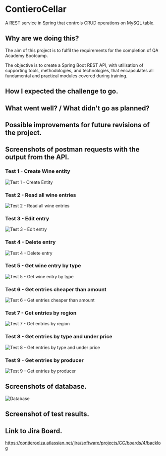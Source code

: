 # ContieroCellar
A REST service in Spring that controls CRUD operations on MySQL table.

## Why are we doing this?

The aim of this project is to fulfil the requirements for the completion of QA Academy Bootcamp. 

The objective is to create a Spring Boot REST API, with utilisation of supporting tools, methodologies, and technologies, that encapsulates all fundamental and practical modules covered during training.


## How I expected the challenge to go.



## What went well? / What didn't go as planned?


## Possible improvements for future revisions of the project.


## Screenshots of postman requests with the output from the API.

### Test 1 - Create Wine entity

![Test 1 - Create Entity](doc/postman/Test1_create.PNG)


### Test 2 - Read all wine entries

![Test 2 - Read all wine entries](doc/postman/Test2_readAll.PNG)


### Test 3 - Edit entry

![Test 3 - Edit entry](doc/postman/Test3_edit.PNG)


### Test 4 - Delete entry

![Test 4 - Delete entry](doc/postman/Test4_delete.PNG)


### Test 5 - Get wine entry by type

![Test 5 - Get wine entry by type](doc/postman/Test5_getByType.PNG)


### Test 6 - Get entries cheaper than amount

![Test 6 - Get entries cheaper than amount](doc/postman/Test6_getCheaperThan.PNG)


### Test 7 - Get entries by region

![Test 7 - Get entries by region](doc/postman/Test7_getByRegion.PNG)


### Test 8 - Get entries by type and under price

![Test 8 - Get entries by type and under price](doc/postman/Test8_getByTypeAndPrice.PNG)


### Test 9 - Get entries by producer

![Test 9 - Get entries by producer](doc/postman/Test9_getByProducer.PNG)


## Screenshots of database.

![Database](doc/MySQL.PNG)

## Screenshot of test results.



## Link to Jira Board. 


https://contieroelza.atlassian.net/jira/software/projects/CC/boards/4/backlog

